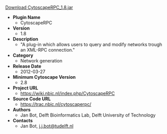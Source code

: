 <a href="CytoscapeRPC_1.8.jar">Download CytoscapeRPC_1.8.jar</a>

* __Plugin Name__
  * CytoscapeRPC
* __Version__
  * 1.8
* __Description__
  * "A plug-in which allows users to query and modify networks trough an XML-RPC connection."
* __Category__
  * Network generation
* __Release Date__
  * 2012-03-27
* __Minimum Cytoscape Version__
  * 2.8
* __Project URL__
  * https://wiki.nbic.nl/index.php/CytoscapeRPC
* __Source Code URL__
  * https://trac.nbic.nl/cytoscaperpc/
* __Authors__
  * Jan Bot, Delft Bioinformatics Lab, Delft University of Technology
* __Contacts__
  * Jan Bot, j.j.bot@tudelft.nl
